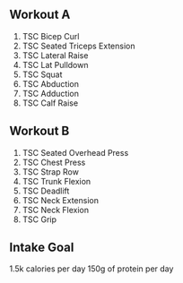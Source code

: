 ## Workout A

1. TSC Bicep Curl
2. TSC Seated Triceps Extension
3. TSC Lateral Raise
4. TSC Lat Pulldown
5. TSC Squat
6. TSC Abduction
7. TSC Adduction
8. TSC Calf Raise

## Workout B

1. TSC Seated Overhead Press
2. TSC Chest Press
3. TSC Strap Row
4. TSC Trunk Flexion
5. TSC Deadlift
6. TSC Neck Extension
7. TSC Neck Flexion
8. TSC Grip

## Intake Goal

1.5k calories per day
150g of protein per day